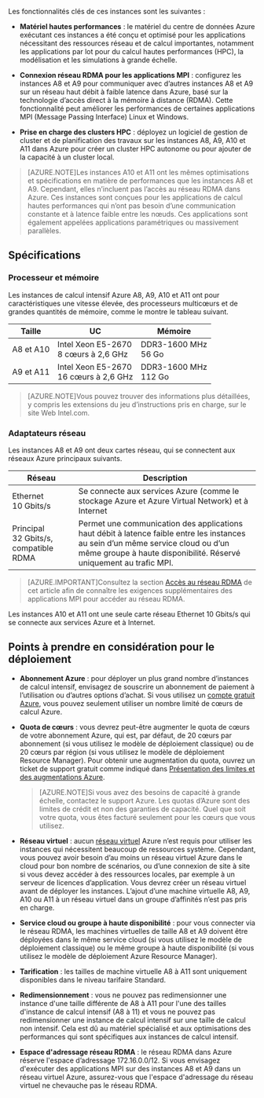 
Les fonctionnalités clés de ces instances sont les suivantes :

* **Matériel hautes performances** : le matériel du centre de données Azure exécutant ces instances a été conçu et optimisé pour les applications nécessitant des ressources réseau et de calcul importantes, notamment les applications par lot pour du calcul hautes performances (HPC), la modélisation et les simulations à grande échelle.

* **Connexion réseau RDMA pour les applications MPI** : configurez les instances A8 et A9 pour communiquer avec d’autres instances A8 et A9 sur un réseau haut débit à faible latence dans Azure, basé sur la technologie d’accès direct à la mémoire à distance (RDMA). Cette fonctionnalité peut améliorer les performances de certaines applications MPI (Message Passing Interface) Linux et Windows.

* **Prise en charge des clusters HPC** : déployez un logiciel de gestion de cluster et de planification des travaux sur les instances A8, A9, A10 et A11 dans Azure pour créer un cluster HPC autonome ou pour ajouter de la capacité à un cluster local.

>[AZURE.NOTE]Les instances A10 et A11 ont les mêmes optimisations et spécifications en matière de performances que les instances A8 et A9. Cependant, elles n’incluent pas l’accès au réseau RDMA dans Azure. Ces instances sont conçues pour les applications de calcul hautes performances qui n’ont pas besoin d’une communication constante et à latence faible entre les nœuds. Ces applications sont également appelées applications paramétriques ou massivement parallèles.


## Spécifications

### Processeur et mémoire

Les instances de calcul intensif Azure A8, A9, A10 et A11 ont pour caractéristiques une vitesse élevée, des processeurs multicœurs et de grandes quantités de mémoire, comme le montre le tableau suivant.

Taille | UC | Mémoire
------------- | ----------- | ----------------
A8 et A10 | Intel Xeon E5-2670<br/>8 cœurs à 2,6 GHz | DDR3-1600 MHz<br/>56 Go
A9 et A11 | Intel Xeon E5-2670<br/>16 cœurs à 2,6 GHz | DDR3-1600 MHz<br/>112 Go


>[AZURE.NOTE]Vous pouvez trouver des informations plus détaillées, y compris les extensions du jeu d’instructions pris en charge, sur le site Web Intel.com.

### Adaptateurs réseau

Les instances A8 et A9 ont deux cartes réseau, qui se connectent aux réseaux Azure principaux suivants.


Réseau | Description
-------- | -----------
Ethernet 10 Gbits/s | Se connecte aux services Azure (comme le stockage Azure et Azure Virtual Network) et à Internet
Principal 32 Gbits/s, compatible RDMA | Permet une communication des applications haut débit à latence faible entre les instances au sein d’un même service cloud ou d’un même groupe à haute disponibilité. Réservé uniquement au trafic MPI.


>[AZURE.IMPORTANT]Consultez la section [Accès au réseau RDMA](#access-to-the-rdma-network) de cet article afin de connaître les exigences supplémentaires des applications MPI pour accéder au réseau RDMA.

Les instances A10 et A11 ont une seule carte réseau Ethernet 10 Gbits/s qui se connecte aux services Azure et à Internet.

## Points à prendre en considération pour le déploiement

* **Abonnement Azure** : pour déployer un plus grand nombre d’instances de calcul intensif, envisagez de souscrire un abonnement de paiement à l’utilisation ou d’autres options d’achat. Si vous utilisez un [compte gratuit Azure](https://azure.microsoft.com/free/), vous pouvez seulement utiliser un nombre limité de cœurs de calcul Azure.

* **Quota de cœurs** : vous devrez peut-être augmenter le quota de cœurs de votre abonnement Azure, qui est, par défaut, de 20 cœurs par abonnement (si vous utilisez le modèle de déploiement classique) ou de 20 cœurs par région (si vous utilisez le modèle de déploiement Resource Manager). Pour obtenir une augmentation du quota, ouvrez un ticket de support gratuit comme indiqué dans [Présentation des limites et des augmentations Azure](https://azure.microsoft.com/blog/2014/06/04/azure-limits-quotas-increase-requests/).

    >[AZURE.NOTE]Si vous avez des besoins de capacité à grande échelle, contactez le support Azure. Les quotas d’Azure sont des limites de crédit et non des garanties de capacité. Quel que soit votre quota, vous êtes facturé seulement pour les cœurs que vous utilisez.

* **Réseau virtuel** : aucun [réseau virtuel](https://azure.microsoft.com/documentation/services/virtual-network/) Azure n’est requis pour utiliser les instances qui nécessitent beaucoup de ressources système. Cependant, vous pouvez avoir besoin d’au moins un réseau virtuel Azure dans le cloud pour bon nombre de scénarios, ou d’une connexion de site à site si vous devez accéder à des ressources locales, par exemple à un serveur de licences d’application. Vous devrez créer un réseau virtuel avant de déployer les instances. L’ajout d’une machine virtuelle A8, A9, A10 ou A11 à un réseau virtuel dans un groupe d’affinités n’est pas pris en charge.

* **Service cloud ou groupe à haute disponibilité** : pour vous connecter via le réseau RDMA, les machines virtuelles de taille A8 et A9 doivent être déployées dans le même service cloud (si vous utilisez le modèle de déploiement classique) ou le même groupe à haute disponibilité (si vous utilisez le modèle de déploiement Azure Resource Manager).

* **Tarification** : les tailles de machine virtuelle A8 à A11 sont uniquement disponibles dans le niveau tarifaire Standard.

* **Redimensionnement** : vous ne pouvez pas redimensionner une instance d'une taille différente de A8 à A11 pour l'une des tailles d'instance de calcul intensif (A8 à 11) et vous ne pouvez pas redimensionner une instance de calcul intensif sur une taille de calcul non intensif. Cela est dû au matériel spécialisé et aux optimisations des performances qui sont spécifiques aux instances de calcul intensif.

* **Espace d'adressage réseau RDMA** : le réseau RDMA dans Azure réserve l'espace d’adressage 172.16.0.0/12. Si vous envisagez d'exécuter des applications MPI sur des instances A8 et A9 dans un réseau virtuel Azure, assurez-vous que l'espace d'adressage du réseau virtuel ne chevauche pas le réseau RDMA.





